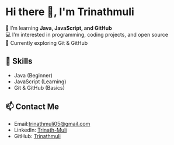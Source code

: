 # Hi there 👋, I'm Trinathmuli
🚀 I’m learning **Java, JavaScript, and GitHub**  
💻 I’m interested in programming, coding projects, and open source  
🌱 Currently exploring Git & GitHub  

## 🔧 Skills
- Java (Beginner)
- JavaScript (Learning)
- Git & GitHub (Basics)

## 📫 Contact Me
- Email:trinathmuli05@gmail.com
- LinkedIn: [Trinath-Muli](https://linkedin.com/in/trinath-muli-424955373)
- GitHub: [Trinathmuli](https://github.com/Trinathmuli)
